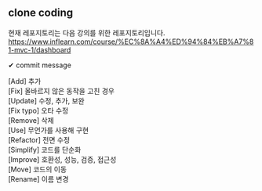 ## clone coding
현재 레포지토리는 다음 강의를 위한 레포지토리입니다.
https://www.inflearn.com/course/%EC%8A%A4%ED%94%84%EB%A7%81-mvc-1/dashboard


✔ commit message

[Add] 추가 <br/>
[Fix] 올바르지 않은 동작을 고친 경우 <br/>
[Update] 수정, 추가, 보완 <br/>
[Fix typo] 오타 수정 <br/>
[Remove] 삭제 <br/>
[Use] 무언가를 사용해 구현 <br/>
[Refactor] 전면 수정 <br/>
[Simplify] 코드를 단순화 <br/>
[Improve] 호환성, 성능, 검증, 접근성 <br/>
[Move] 코드의 이동 <br/>
[Rename] 이름 변경 <br/>
